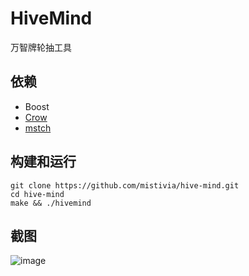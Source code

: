 # HiveMind

万智牌轮抽工具

## 依赖

- Boost
- [Crow](https://github.com/ipkn/crow)
- [mstch](https://github.com/no1msd/mstch)

## 构建和运行

```
git clone https://github.com/mistivia/hive-mind.git
cd hive-mind
make && ./hivemind
```

## 截图

![image](https://github.com/user-attachments/assets/cf8f4899-794d-4792-9e08-9c45e82c4891)

